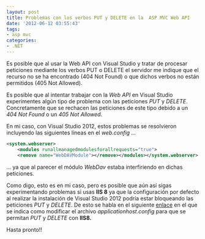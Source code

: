 ```yaml
---
layout: post
title: Problemas con los verbos PUT y DELETE en la  ASP MVC Web API
date: '2012-06-12 03:55:43'
tags:
- asp mvc
categories:
- .NET
---
```


Es posible que al usar la Web API con Visual Studio y tratar de procesar peticiones mediante los verbos PUT o DELETE el servidor me indique que el recurso no se ha encontrado (404 Not Found) o que dichos verbos no están permitidos (405 Not Allowed).

Es posible que al intentar trabajar con la *Web API* en Visual Studio experimentes algún tipo de problema con las peticiones *PUT* y *DELETE*. Concretamente que se rechacen las peticiones de este tipo debido a un *404 Not Found* o un *405 Not Allowed.*

En mi caso, con Visual Studio 2012, estos problemas se resolvieron incluyendo las siguientes líneas en el *web.config …*

```xml
<system.webserver>
    <modules runallmanagedmodulesforallrequests="true">
    <remove name="WebDAVModule"></remove></modules></system.webserver>
```

… ya que al parecer el módulo *WebDav* estaba interfiriendo en dichas peticiones.

Como digo, esto es en mi caso, pero es posible que aún así sigas experimentando problemas si usas **IIS 8** ya que la configuración por defecto al realizar la instalación de Visual Studio 2012 podría estar bloqueando las peticiones *PUT* y *DELETE*. De esto se habla en el siguiente [enlace](http://stackoverflow.com/questions/10906411/asp-net-web-api-put-delete-verbs-not-allowed-vs2012rc-iis-8-express "Problema 404 con PUT & DELETE en la Web API") en el que se indica como modificar el archivo *applicationhost.config* para que se permitan *PUT* y *DELETE* con **IIS8.**

Hasta pronto!!


